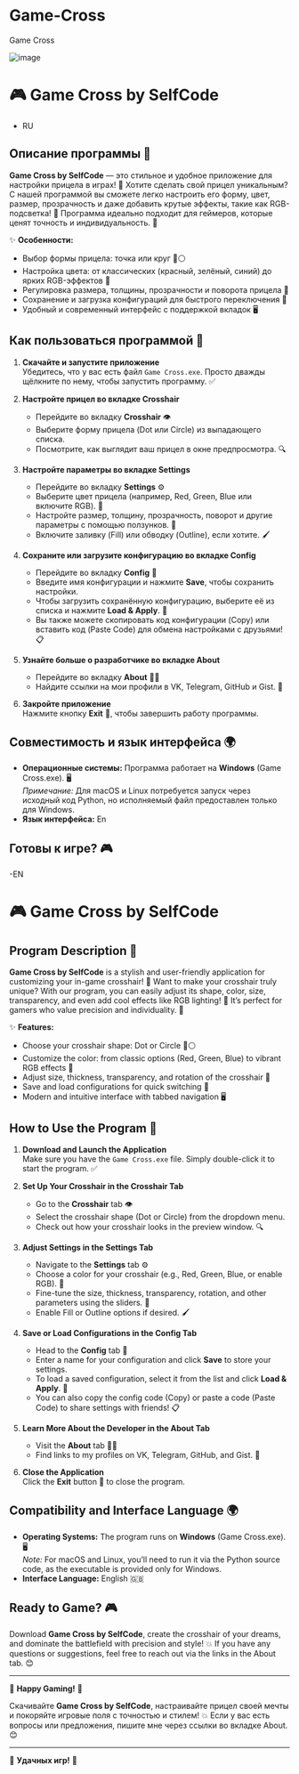 # Game-Cross
Game Cross

![image](https://github.com/user-attachments/assets/0de9d432-53af-489b-9e64-289be44d3a71)

# 🎮 Game Cross by SelfCode

- RU
## Описание программы 🌟

**Game Cross by SelfCode** — это стильное и удобное приложение для настройки прицела в играх! 🎯 Хотите сделать свой прицел уникальным?
С нашей программой вы сможете легко настроить его форму, цвет, размер, прозрачность и даже добавить крутые эффекты, такие как RGB-подсветка!
🌈 Программа идеально подходит для геймеров, которые ценят точность и индивидуальность. 💪

✨ **Особенности:**
- Выбор формы прицела: точка или круг 🔴⚪
- Настройка цвета: от классических (красный, зелёный, синий) до ярких RGB-эффектов 🎨
- Регулировка размера, толщины, прозрачности и поворота прицела 📏
- Сохранение и загрузка конфигураций для быстрого переключения 💾
- Удобный и современный интерфейс с поддержкой вкладок 🖥️

## Как пользоваться программой 🚀

1. **Скачайте и запустите приложение**  
   Убедитесь, что у вас есть файл `Game Cross.exe`. Просто дважды щёлкните по нему, чтобы запустить программу. ✅

2. **Настройте прицел во вкладке Crosshair**  
   - Перейдите во вкладку **Crosshair** 👁️  
   - Выберите форму прицела (Dot или Circle) из выпадающего списка.  
   - Посмотрите, как выглядит ваш прицел в окне предпросмотра. 🔍

3. **Настройте параметры во вкладке Settings**  
   - Перейдите во вкладку **Settings** ⚙️  
   - Выберите цвет прицела (например, Red, Green, Blue или включите RGB). 🌟  
   - Настройте размер, толщину, прозрачность, поворот и другие параметры с помощью ползунков. 📐  
   - Включите заливку (Fill) или обводку (Outline), если хотите. 🖌️

4. **Сохраните или загрузите конфигурацию во вкладке Config**  
   - Перейдите во вкладку **Config** 💾  
   - Введите имя конфигурации и нажмите **Save**, чтобы сохранить настройки.  
   - Чтобы загрузить сохранённую конфигурацию, выберите её из списка и нажмите **Load & Apply**. 📂  
   - Вы также можете скопировать код конфигурации (Copy) или вставить код (Paste Code) для обмена настройками с друзьями! 📋

5. **Узнайте больше о разработчике во вкладке About**  
   - Перейдите во вкладку **About** 👨‍💻  
   - Найдите ссылки на мои профили в VK, Telegram, GitHub и Gist. 🔗

6. **Закройте приложение**  
   Нажмите кнопку **Exit** 🚪, чтобы завершить работу программы.

## Совместимость и язык интерфейса 🌍

- **Операционные системы:** Программа работает на **Windows** (Game Cross.exe). 🖥️  
  *Примечание:* Для macOS и Linux потребуется запуск через исходный код Python, но исполняемый файл предоставлен только для Windows.  
- **Язык интерфейса:** En

## Готовы к игре? 🎮


-EN

# 🎮 Game Cross by SelfCode

## Program Description 🌟

**Game Cross by SelfCode** is a stylish and user-friendly application for customizing your in-game crosshair! 🎯 Want to make your crosshair truly unique? With our program, you can easily adjust its shape, color, size, transparency, and even add cool effects like RGB lighting! 🌈 It’s perfect for gamers who value precision and individuality. 💪

✨ **Features:**
- Choose your crosshair shape: Dot or Circle 🔴⚪
- Customize the color: from classic options (Red, Green, Blue) to vibrant RGB effects 🎨
- Adjust size, thickness, transparency, and rotation of the crosshair 📏
- Save and load configurations for quick switching 💾
- Modern and intuitive interface with tabbed navigation 🖥️

## How to Use the Program 🚀

1. **Download and Launch the Application**  
   Make sure you have the `Game Cross.exe` file. Simply double-click it to start the program. ✅

2. **Set Up Your Crosshair in the Crosshair Tab**  
   - Go to the **Crosshair** tab 👁️  
   - Select the crosshair shape (Dot or Circle) from the dropdown menu.  
   - Check out how your crosshair looks in the preview window. 🔍

3. **Adjust Settings in the Settings Tab**  
   - Navigate to the **Settings** tab ⚙️  
   - Choose a color for your crosshair (e.g., Red, Green, Blue, or enable RGB). 🌟  
   - Fine-tune the size, thickness, transparency, rotation, and other parameters using the sliders. 📐  
   - Enable Fill or Outline options if desired. 🖌️

4. **Save or Load Configurations in the Config Tab**  
   - Head to the **Config** tab 💾  
   - Enter a name for your configuration and click **Save** to store your settings.  
   - To load a saved configuration, select it from the list and click **Load & Apply**. 📂  
   - You can also copy the config code (Copy) or paste a code (Paste Code) to share settings with friends! 📋

5. **Learn More About the Developer in the About Tab**  
   - Visit the **About** tab 👨‍💻  
   - Find links to my profiles on VK, Telegram, GitHub, and Gist. 🔗

6. **Close the Application**  
   Click the **Exit** button 🚪 to close the program.

## Compatibility and Interface Language 🌍

- **Operating Systems:** The program runs on **Windows** (Game Cross.exe). 🖥️  
  *Note:* For macOS and Linux, you’ll need to run it via the Python source code, as the executable is provided only for Windows.  
- **Interface Language:** English 🇬🇧

## Ready to Game? 🎮

Download **Game Cross by SelfCode**, create the crosshair of your dreams, and dominate the battlefield with precision and style! 💥 If you have any questions or suggestions, feel free to reach out via the links in the About tab. 😊

---

🎉 **Happy Gaming!** 🎉

Скачивайте **Game Cross by SelfCode**, настраивайте прицел своей мечты и покоряйте игровые поля с точностью и стилем!
💥 Если у вас есть вопросы или предложения, пишите мне через ссылки во вкладке About. 😊

---

🎉 **Удачных игр!** 🎉
